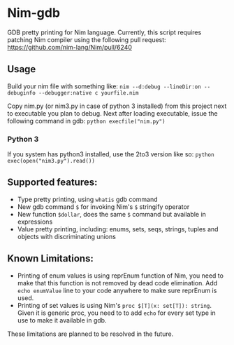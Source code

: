 # Nim-gdb
GDB pretty printing for Nim language.
Currently, this script requires patching Nim compiler using the following pull request:
https://github.com/nim-lang/Nim/pull/6240

## Usage 

Build your nim file with something like: `nim --d:debug --lineDir:on --debuginfo --debugger:native c yourfile.nim`

Copy nim.py (or nim3.py in case of python 3 installed) from this project next to executable you plan to debug. Next after loading executable, 
issue the following command in gdb: `python execfile("nim.py")` 

### Python 3
If you system has python3 installed, use the 2to3 version like so: `python exec(open("nim3.py").read())`

## Supported features:
* Type pretty printing, using ``whatis`` gdb command 
* New gdb command `$` for invoking Nim's `$` stringify operator
* New function `$dollar`, does the same `$` command but available in expressions
* Value pretty printing, including: enums, sets, seqs, strings, tuples and objects with discriminating unions

## Known Limitations:
* Printing of enum values is using reprEnum function of Nim, you need to make that this function is not removed by dead code elimination. Add `echo enumValue` line to your code anywhere to make sure reprEnum is used.
* Printing of set values is using Nim's `proc $[T](x: set[T]): string`. Given it is generic proc, you need to 
to add `echo` for every set type in use to make it available in gdb.

These limitations are planned to be resolved in the future.
